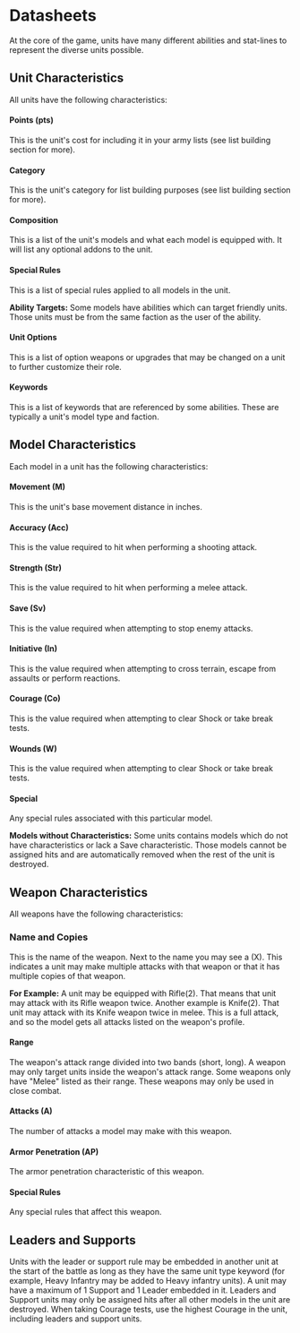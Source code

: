 # Datasheets
At the core of the game, units have many different abilities and stat-lines to represent the diverse units possible.

## Unit Characteristics
All units have the following characteristics:

#### Points (pts)
This is the unit's cost for including it in your army lists (see list building section for more).
#### Category
This is the unit's category for list building purposes (see list building section for more).
#### Composition
This is a list of the unit's models and what each model is equipped with. It will list any optional addons to the unit.
#### Special Rules
This is a list of special rules applied to all models in the unit.

__Ability Targets:__ Some models have abilities which can target friendly units. Those units must be from the same faction as the user of the ability.

#### Unit Options
This is a list of option weapons or upgrades that may be changed on a unit to further customize their role.
#### Keywords
This is a list of keywords that are referenced by some abilities. These are typically a unit's model type and faction.

## Model Characteristics
Each model in a unit has the following characteristics:

#### Movement (M)
This is the unit's base movement distance in inches.
#### Accuracy (Acc)
This is the value required to hit when performing a shooting attack.
#### Strength (Str)
This is the value required to hit when performing a melee attack.
#### Save (Sv)
This is the value required when attempting to stop enemy attacks.
#### Initiative (In)
This is the value required when attempting to cross terrain, escape from assaults or perform reactions.
#### Courage (Co)
This is the value required when attempting to clear Shock or take break tests.
#### Wounds (W)
This is the value required when attempting to clear Shock or take break tests.
#### Special
Any special rules associated with this particular model.

__Models without Characteristics:__ Some units contains models which do not have characteristics or lack a Save characteristic. Those models cannot be assigned hits and are automatically removed when the rest of the unit is destroyed.

## Weapon Characteristics
All weapons have the following characteristics:

### Name and Copies
This is the name of the weapon. Next to the name you may see a (X). This indicates a unit may make multiple attacks with that weapon or that it has multiple copies of that weapon.

__For Example:__ A unit may be equipped with Rifle(2). That means that unit may attack with its Rifle weapon twice. Another example is Knife(2). That unit may attack with its Knife weapon twice in melee. This is a full attack, and so the model gets all attacks listed on the weapon's profile.

#### Range
The weapon's attack range divided into two bands (short, long). A weapon may only target units inside the weapon's attack range. Some weapons only have "Melee" listed as their range. These weapons may only be used in close combat.
#### Attacks (A)
The number of attacks a model may make with this weapon.
#### Armor Penetration (AP)
The armor penetration characteristic of this weapon.
#### Special Rules
Any special rules that affect this weapon.

## Leaders and Supports
Units with the leader or support rule may be embedded in another unit at the start of the battle as long as they have the same unit type keyword (for example, Heavy Infantry may be added to Heavy infantry units). A unit may have a maximum of 1 Support and 1 Leader embedded in it. Leaders and Support units may only be assigned hits after all other models in the unit are destroyed. When taking Courage tests, use the highest Courage in the unit, including leaders and support units.